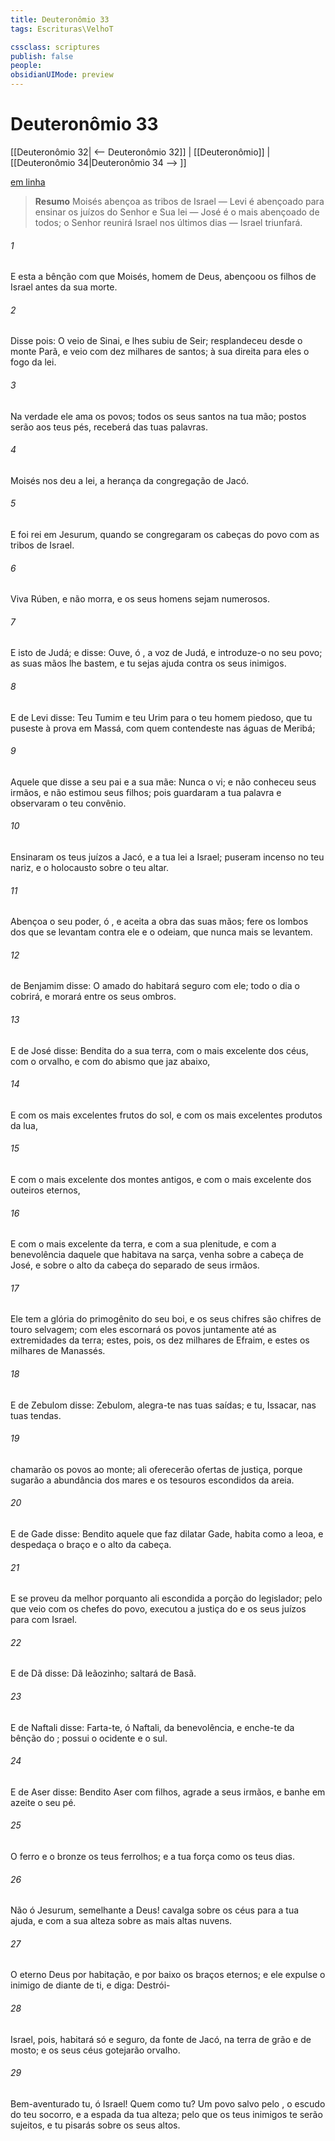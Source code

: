 ```yaml
---
title: Deuteronômio 33
tags: Escrituras\VelhoT

cssclass: scriptures
publish: false
people:
obsidianUIMode: preview
---
```


# Deuteronômio 33
[[Deuteronômio 32| <-- Deuteronômio 32]] | [[Deuteronômio]] | [[Deuteronômio 34|Deuteronômio 34 --> ]]

[em linha](https://churchofjesuschrist.org/study/scriptures/ot/deut/33?lang=por)

> __Resumo__
Moisés abençoa as tribos de Israel — Levi é abençoado para ensinar os juízos do Senhor e Sua lei — José é o mais abençoado de todos; o Senhor reunirá Israel nos últimos dias — Israel triunfará.

###### 1 
E esta  a bênção com que Moisés, homem de Deus, abençoou os filhos de Israel antes da sua morte.

###### 2 
Disse pois: O  veio de Sinai, e lhes subiu de Seir; resplandeceu desde o monte Parã, e veio com dez milhares de santos; à sua direita  para eles o fogo da lei.

###### 3 
Na verdade ele ama os povos; todos os seus santos  na tua mão; postos serão aos teus pés,  receberá das tuas palavras.

###### 4 
Moisés nos deu a lei, a herança da congregação de Jacó.

###### 5 
E foi rei em Jesurum, quando se congregaram os cabeças do povo com as tribos de Israel.

###### 6 
Viva Rúben, e não morra, e  os seus homens sejam numerosos.

###### 7 
E isto  de Judá; e disse: Ouve, ó , a voz de Judá, e introduze-o no seu povo; as suas mãos lhe bastem, e tu  sejas ajuda contra os seus inimigos.

###### 8 
E de Levi disse: Teu Tumim e teu Urim  para o teu homem piedoso, que tu puseste à prova em Massá, com quem contendeste nas águas de Meribá;

###### 9 
Aquele que disse a seu pai e a sua mãe: Nunca o vi; e não conheceu seus irmãos, e não estimou seus filhos; pois guardaram a tua palavra e observaram o teu convênio.

###### 10 
Ensinaram os teus juízos a Jacó, e a tua lei a Israel; puseram incenso no teu nariz, e o holocausto sobre o teu altar.

###### 11 
Abençoa o seu poder, ó , e aceita a obra das suas mãos; fere os lombos dos que se levantam contra ele e o odeiam, que nunca mais se levantem.

###### 12 
 de Benjamim disse: O amado do  habitará seguro com ele; todo o dia o cobrirá, e morará entre os seus ombros.

###### 13 
E de José disse: Bendita do   a sua terra, com o mais excelente dos céus, com o orvalho, e com  do abismo que jaz abaixo,

###### 14 
E com os mais excelentes frutos do sol, e com os mais excelentes produtos da lua,

###### 15 
E com o mais excelente dos montes antigos, e com o mais excelente dos outeiros eternos,

###### 16 
E com o mais excelente da terra, e com a sua plenitude, e com a benevolência daquele que habitava na sarça,  venha sobre a cabeça de José, e sobre o alto da cabeça do  separado de seus irmãos.

###### 17 
Ele tem a glória do primogênito do seu boi, e os seus chifres são chifres de touro selvagem; com eles escornará os povos juntamente até as extremidades da terra; estes, pois,  os dez milhares de Efraim, e estes  os milhares de Manassés.

###### 18 
E de Zebulom disse: Zebulom, alegra-te nas tuas saídas; e tu, Issacar, nas tuas tendas.

###### 19 
 chamarão os povos ao monte; ali oferecerão ofertas de justiça, porque sugarão a abundância dos mares e os tesouros escondidos da areia.

###### 20 
E de Gade disse: Bendito aquele que faz dilatar Gade, habita como a leoa, e despedaça o braço e o alto da cabeça.

###### 21 
E se proveu da melhor  porquanto ali  escondida a porção do legislador; pelo que veio com os chefes do povo, executou a justiça do  e os seus juízos para com Israel.

###### 22 
E de Dã disse: Dã  leãozinho; saltará de Basã.

###### 23 
E de Naftali disse: Farta-te, ó Naftali, da benevolência, e enche-te da bênção do ; possui o ocidente e o sul.

###### 24 
E de Aser disse: Bendito  Aser com  filhos, agrade a seus irmãos, e banhe em azeite o seu pé.

###### 25 
O ferro e o bronze  os teus ferrolhos; e a tua força  como os teus dias.

###### 26 
Não  ó Jesurum, semelhante a Deus!  cavalga sobre os céus para a tua ajuda, e com a sua alteza sobre as mais altas nuvens.

###### 27 
O eterno Deus  por habitação, e por baixo  os braços eternos; e ele expulse o inimigo de diante de ti, e diga: Destrói-

###### 28 
Israel, pois, habitará só e seguro,  da fonte de Jacó, na terra de grão e de mosto; e os seus céus gotejarão orvalho.

###### 29 
Bem-aventurado tu, ó Israel! Quem  como tu? Um povo salvo pelo , o escudo do teu socorro, e a espada da tua alteza; pelo que os teus inimigos te serão sujeitos, e tu pisarás sobre os seus altos.

